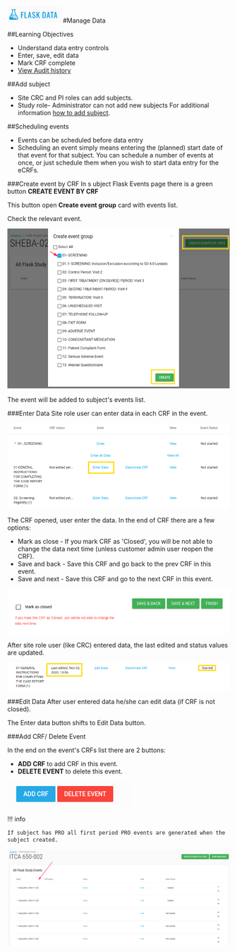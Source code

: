 <a href="https://www.flaskdata.io">![Screenshot](img/flaskdata_logo.PNG)</a>
#Manage Data

##Learning Objectives
* Understand data entry controls
* Enter, save, edit data
* Mark CRF complete
* [View Audit history](./manage_forms.md#hamburger)

##Add subject
* Site CRC and PI roles can add subjects.
* Study role- Administrator can not add new subjects
For additional information [how to add subject](./manage_subjects.md#add-subject).

##Scheduling events
* Events can be scheduled before data entry
* Scheduling an event simply means entering the (planned) start date of that event for that subject. 
  You can schedule a number of events at once, or just schedule them when you wish to start data entry for the eCRFs.
  
###Create event by CRF
In s ubject Flask Events page there is a green button **CREATE EVENT BY CRF**
  
This button open **Create event group** card with events list.
  
Check the relevant event.
  
![Screenshot](img/subjects/flask_events_create_event.PNG)
  
The event will be added to subject's events list.
  
###Enter Data
Site role user can enter data in each CRF in the event.
  
![Screenshot](img/subjects/subject_flask_events_enter_data.PNG)

The CRF opened, user enter the data. In the end of CRF there are a few options:

* Mark as close - If you mark CRF as 'Closed', you will be not able to change the data next time (unless customer admin user reopen the CRF).
* Save and back - Save this CRF and go back to the prev CRF in this event.
* Save and next - Save this CRF and go to the next CRF in this event.
  
![Screenshot](img/subjects/flaks_events_enter_crf_data.PNG)

After site role user (like CRC) entered data, the last edited and status values are updated.
  
![Screenshot](img/subjects/flask_event_last_edited.PNG)
   
###Edit Data
After user entered data he/she can edit data (if CRF is not closed).

The Enter data button shifts to Edit Data button.

###Add CRF/ Delete Event

In the end on the event's CRFs list there are 2 buttons:
  
* **ADD CRF** to add CRF in this event.
* **DELETE EVENT** to delete this event.
  
![Screenshot](img/subjects/flask_events_delete_event.PNG)
  
!!! info
 
    If subject has PRO all first period PRO events are generated when the subject created.
    
   ![Screenshot](img/subjects/flask_events_pro.PNG)
